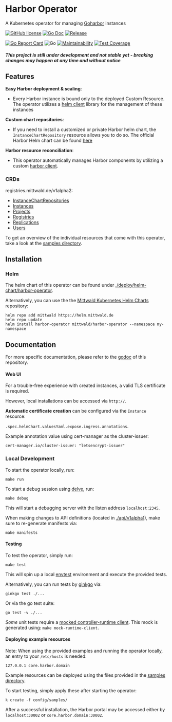 # Harbor Operator

A Kubernetes operator for managing [Goharbor](https://github.com/goharbor/harbor) instances

[![GitHub license](https://img.shields.io/github/license/mittwald/harbor-operator.svg?style=flat-square)](https://github.com/mittwald/harbor-operator/blob/master/LICENSE)
[![Go Doc](https://img.shields.io/badge/godoc-reference-blue.svg?style=flat-square)](https://pkg.go.dev/github.com/mittwald/harbor-operator)
[![Release](https://img.shields.io/github/release/mittwald/harbor-operator.svg?style=flat-square)](https://github.com/mittwald/harbor-operator/releases/latest)

[![Go Report Card](https://goreportcard.com/badge/github.com/mittwald/harbor-operator?style=flat-square)](https://goreportcard.com/badge/github.com/mittwald/harbor-operator)
![Go](https://github.com/mittwald/harbor-operator/workflows/Go/badge.svg?branch=master)
[![Maintainability](https://api.codeclimate.com/v1/badges/6208714b76fca48ea633/maintainability)](https://codeclimate.com/github/mittwald/harbor-operator/maintainability)
[![Test Coverage](https://api.codeclimate.com/v1/badges/6208714b76fca48ea633/test_coverage)](https://codeclimate.com/github/mittwald/harbor-operator/test_coverage)

##### This project is still under development and not stable yet - breaking changes may happen at any time and without notice
## Features
**Easy Harbor deployment & scaling**:
- Every Harbor instance is bound only to the deployed Custom Resource.
The operator utilizes a [helm client](https://github.com/mittwald/go-helm-client) library for the management of these instances

**Custom chart repositories**:
- If you need to install a customized or private Harbor helm chart, the
 `InstanceChartRepository` resource allows you to do so. The official Harbor Helm chart can be found [here](https://github.com/goharbor/harbor-helm)

**Harbor resource reconciliation**:
- This operator automatically manages Harbor components by utilizing
 a custom [harbor client](https:/github.com/mittwald/goharbor-client).

### CRDs
registries.mittwald.de/v1alpha2:
- [InstanceChartRepositories](./config/samples/README.md#InstanceChartRepositories)
- [Instances](./config/samples/README.md#Instances)
- [Projects](./config/samples/README.md#Projects)
- [Registries](./config/samples/README.md#Registries)
- [Replications](./config/samples/README.md#Replications)
- [Users](./config/samples/README.md#Users)

To get an overview of the individual resources that come with this operator,
take a look at the [samples directory](./config/samples).

## Installation
### Helm
The helm chart of this operator can be found under [./deploy/helm-chart/harbor-operator](./deploy/helm-chart/harbor-operator).

Alternatively, you can use the the [Mittwald Kubernetes Helm Charts](https://github.com/mittwald/helm-charts) repository:
```shell script
helm repo add mittwald https://helm.mittwald.de
helm repo update
helm install harbor-operator mittwald/harbor-operator --namespace my-namespace
```

## Documentation
For more specific documentation, please refer to the [godoc](https://pkg.go.dev/github.com/mittwald/harbor-operator) of this repository.

#### Web UI
For a trouble-free experience with created instances, a valid TLS certificate is required.

However, local installations can be accessed via `http://`.

**Automatic certificate creation** can be configured via the `Instance` resource:

 `.spec.helmChart.valuesYaml.expose.ingress.annotations`.

Example annotation value using cert-manager as the cluster-issuer:

`cert-manager.io/cluster-issuer: "letsencrypt-issuer"`

### Local Development
To start the operator locally, run:
```shell script
make run
```

To start a debug session using [delve](https://github.com/go-delve/delve), run:
```shell script
make debug
```
This will start a debugging server with the listen address `localhost:2345`.

When making changes to API definitions (located in [./api/v1alpha1](api/v1alpha2)),
make sure to re-generate manifests via:
```shell script
make manifests
```

#### Testing
To test the operator, simply run:
```shell script
make test
```

This will spin up a local [envtest](https://sdk.operatorframework.io/docs/building-operators/golang/references/envtest-setup)
environment and execute the provided tests.

Alternatively, you can run tests by [ginkgo](http://onsi.github.io/ginkgo/#getting-ginkgo) via:
``` shell script
ginkgo test ./...
```
Or via the go test suite:
``` shell script
go test -v ./...
```

_Some_ unit tests require a [mocked controller-runtime client](./controllers/internal/mocks/runtime_client_mock.go).
This mock is generated using: `make mock-runtime-client`.

#### Deploying example resources
Note: When using the provided examples and running the operator locally, an entry to your `/etc/hosts` is
 needed:
```shell script
127.0.0.1 core.harbor.domain
```

Example resources can be deployed using the files provided in the [samples directory](./config/samples).

To start testing, simply apply these after starting the operator:

```
k create -f config/samples/
```

After a successful installation, the Harbor portal may be accessed either by `localhost:30002` or `core.harbor.domain:30002`.
